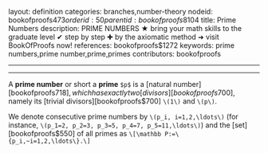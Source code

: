 layout: definition
categories: branches,number-theory
nodeid: bookofproofs$473
orderid: 50
parentid: bookofproofs$8104
title: Prime Numbers
description: PRIME NUMBERS ★ bring your math skills to the graduate level ✔ step by step ✚ by the axiomatic method ➜ visit BookOfProofs now!
references: bookofproofs$1272
keywords: prime numbers,prime number,prime,primes
contributors: bookofproofs

---


---

A **prime number** or short a **prime** `$p$` is a [natural number][bookofproofs$718], which has exactly two [divisors][bookofproofs$700], namely its [trivial divisors][bookofproofs$700] `\(1\)` and `\(p\)`.

We denote consecutive prime numbers by `\(p_i, i=1,2,\ldots\)` (for instance, `\(p_1=2, p_2=3, p_3=5, p_4=7, p_5=11,\ldots\)`) and the [set][bookofproofs$550] of all primes as `\[\mathbb P:=\{p_i,~i=1,2,\ldots\}.\]`
